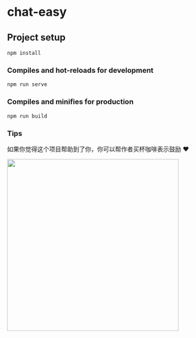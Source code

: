 # chat-easy

## Project setup
```
npm install
```

### Compiles and hot-reloads for development
```
npm run serve
```

### Compiles and minifies for production
```
npm run build
```

### Tips
如果你觉得这个项目帮助到了你，你可以帮作者买杯咖啡表示鼓励 ❤️

<img src="https://files.catbox.moe/tb4odw.jpg" width="400"/>
